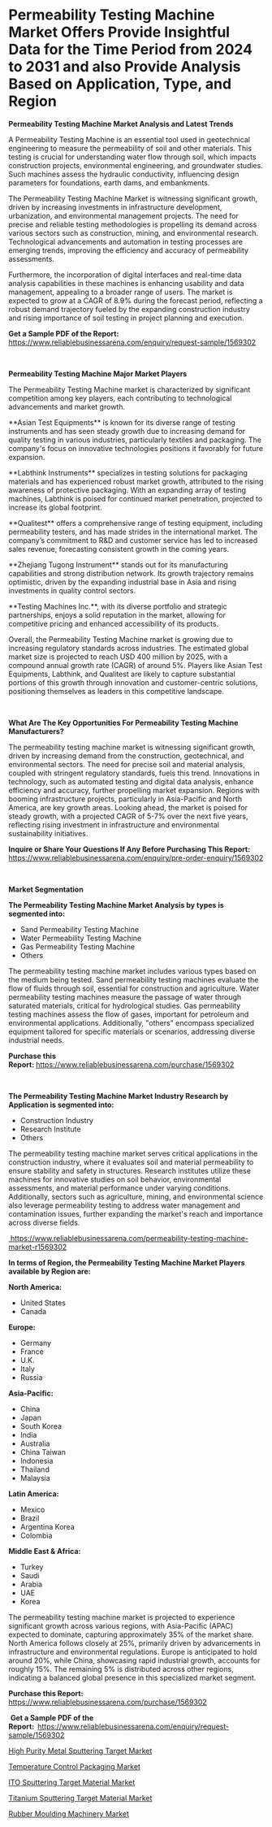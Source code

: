 <p><h1>Permeability Testing Machine Market Offers Provide Insightful Data for the Time Period from 2024 to 2031 and also Provide Analysis Based on Application, Type, and Region</h1></p><p><strong>Permeability Testing Machine Market Analysis and Latest Trends</strong></p>
<p><p>A Permeability Testing Machine is an essential tool used in geotechnical engineering to measure the permeability of soil and other materials. This testing is crucial for understanding water flow through soil, which impacts construction projects, environmental engineering, and groundwater studies. Such machines assess the hydraulic conductivity, influencing design parameters for foundations, earth dams, and embankments.</p><p>The Permeability Testing Machine Market is witnessing significant growth, driven by increasing investments in infrastructure development, urbanization, and environmental management projects. The need for precise and reliable testing methodologies is propelling its demand across various sectors such as construction, mining, and environmental research. Technological advancements and automation in testing processes are emerging trends, improving the efficiency and accuracy of permeability assessments.</p><p>Furthermore, the incorporation of digital interfaces and real-time data analysis capabilities in these machines is enhancing usability and data management, appealing to a broader range of users. The market is expected to grow at a CAGR of 8.9% during the forecast period, reflecting a robust demand trajectory fueled by the expanding construction industry and rising importance of soil testing in project planning and execution.</p></p>
<p><strong>Get a Sample PDF of the Report:&nbsp;</strong> <a href="https://www.reliablebusinessarena.com/enquiry/request-sample/1569302?utm_campaign=1599&utm_medium=2&utm_source=Github&utm_content=ia&utm_term=14102024&utm_id=permeability-testing-machine">https://www.reliablebusinessarena.com/enquiry/request-sample/1569302</a></p>
<p>&nbsp;</p>
<p><strong>Permeability Testing Machine Major Market Players</strong></p>
<p><p>The Permeability Testing Machine market is characterized by significant competition among key players, each contributing to technological advancements and market growth. </p><p>**Asian Test Equipments** is known for its diverse range of testing instruments and has seen steady growth due to increasing demand for quality testing in various industries, particularly textiles and packaging. The company's focus on innovative technologies positions it favorably for future expansion.</p><p>**Labthink Instruments** specializes in testing solutions for packaging materials and has experienced robust market growth, attributed to the rising awareness of protective packaging. With an expanding array of testing machines, Labthink is poised for continued market penetration, projected to increase its global footprint.</p><p>**Qualitest** offers a comprehensive range of testing equipment, including permeability testers, and has made strides in the international market. The company’s commitment to R&D and customer service has led to increased sales revenue, forecasting consistent growth in the coming years.</p><p>**Zhejiang Tugong Instrument** stands out for its manufacturing capabilities and strong distribution network. Its growth trajectory remains optimistic, driven by the expanding industrial base in Asia and rising investments in quality control sectors.</p><p>**Testing Machines Inc.**, with its diverse portfolio and strategic partnerships, enjoys a solid reputation in the market, allowing for competitive pricing and enhanced accessibility of its products.</p><p>Overall, the Permeability Testing Machine market is growing due to increasing regulatory standards across industries. The estimated global market size is projected to reach USD 400 million by 2025, with a compound annual growth rate (CAGR) of around 5%. Players like Asian Test Equipments, Labthink, and Qualitest are likely to capture substantial portions of this growth through innovation and customer-centric solutions, positioning themselves as leaders in this competitive landscape.</p></p>
<p>&nbsp;</p>
<p><strong>What Are The Key Opportunities For Permeability Testing Machine Manufacturers?</strong></p>
<p><p>The permeability testing machine market is witnessing significant growth, driven by increasing demand from the construction, geotechnical, and environmental sectors. The need for precise soil and material analysis, coupled with stringent regulatory standards, fuels this trend. Innovations in technology, such as automated testing and digital data analysis, enhance efficiency and accuracy, further propelling market expansion. Regions with booming infrastructure projects, particularly in Asia-Pacific and North America, are key growth areas. Looking ahead, the market is poised for steady growth, with a projected CAGR of 5-7% over the next five years, reflecting rising investment in infrastructure and environmental sustainability initiatives.</p></p>
<p><strong>Inquire or Share Your Questions If Any Before Purchasing This Report:</strong> <a href="https://www.reliablebusinessarena.com/enquiry/pre-order-enquiry/1569302?utm_campaign=1599&utm_medium=2&utm_source=Github&utm_content=ia&utm_term=14102024&utm_id=permeability-testing-machine">https://www.reliablebusinessarena.com/enquiry/pre-order-enquiry/1569302</a></p>
<p>&nbsp;</p>
<p><strong>Market Segmentation</strong></p>
<p><strong>The Permeability Testing Machine Market Analysis by types is segmented into:</strong></p>
<p><ul><li>Sand Permeability Testing Machine</li><li>Water Permeability Testing Machine</li><li>Gas Permeability Testing Machine</li><li>Others</li></ul></p>
<p><p>The permeability testing machine market includes various types based on the medium being tested. Sand permeability testing machines evaluate the flow of fluids through soil, essential for construction and agriculture. Water permeability testing machines measure the passage of water through saturated materials, critical for hydrological studies. Gas permeability testing machines assess the flow of gases, important for petroleum and environmental applications. Additionally, "others" encompass specialized equipment tailored for specific materials or scenarios, addressing diverse industrial needs.</p></p>
<p><strong>Purchase this Report:&nbsp;</strong><a href="https://www.reliablebusinessarena.com/purchase/1569302?utm_campaign=1599&utm_medium=2&utm_source=Github&utm_content=ia&utm_term=14102024&utm_id=permeability-testing-machine">https://www.reliablebusinessarena.com/purchase/1569302</a></p>
<p>&nbsp;</p>
<p><strong>The Permeability Testing Machine Market Industry Research by Application is segmented into:</strong></p>
<p><ul><li>Construction Industry</li><li>Research Institute</li><li>Others</li></ul></p>
<p><p>The permeability testing machine market serves critical applications in the construction industry, where it evaluates soil and material permeability to ensure stability and safety in structures. Research institutes utilize these machines for innovative studies on soil behavior, environmental assessments, and material performance under varying conditions. Additionally, sectors such as agriculture, mining, and environmental science also leverage permeability testing to address water management and contamination issues, further expanding the market's reach and importance across diverse fields.</p></p>
<p><a href="https://www.reliablebusinessarena.com/permeability-testing-machine-market-r1569302?utm_campaign=1599&utm_medium=2&utm_source=Github&utm_content=ia&utm_term=14102024&utm_id=permeability-testing-machine">&nbsp;https://www.reliablebusinessarena.com/permeability-testing-machine-market-r1569302</a></p>
<p><strong>In terms of Region, the Permeability Testing Machine Market Players available by Region are:</strong></p>
<p>
    <p> <strong> North America: </strong>
        <ul>
            <li>United States</li>
            <li>Canada</li>
        </ul>
        </p> 
    <p> <strong> Europe: </strong>
        <ul>
            <li>Germany</li>
            <li>France</li>
            <li>U.K.</li>
            <li>Italy</li>
            <li>Russia</li>
        </ul>
        </p> 
    <p> <strong> Asia-Pacific: </strong>
        <ul>
            <li>China</li>
            <li>Japan</li>
            <li>South Korea</li>
            <li>India</li>
            <li>Australia</li>
            <li>China Taiwan</li>
            <li>Indonesia</li>
            <li>Thailand</li>
            <li>Malaysia</li>
        </ul>
        </p> 
    <p> <strong> Latin America: </strong>
        <ul>
            <li>Mexico</li>
            <li>Brazil</li>
            <li>Argentina Korea</li>
            <li>Colombia</li>
        </ul>
        </p> 
    <p> <strong> Middle East & Africa: </strong>
        <ul>
            <li>Turkey</li>
            <li>Saudi</li>
            <li>Arabia</li>
            <li>UAE</li>
            <li>Korea</li>
        </ul>
    </p>
    </p>
<p><p>The permeability testing machine market is projected to experience significant growth across various regions, with Asia-Pacific (APAC) expected to dominate, capturing approximately 35% of the market share. North America follows closely at 25%, primarily driven by advancements in infrastructure and environmental regulations. Europe is anticipated to hold around 20%, while China, showcasing rapid industrial growth, accounts for roughly 15%. The remaining 5% is distributed across other regions, indicating a balanced global presence in this specialized market segment.</p></p>
<p><strong>Purchase this Report: </strong><a href="https://www.reliablebusinessarena.com/purchase/1569302?utm_campaign=1599&utm_medium=2&utm_source=Github&utm_content=ia&utm_term=14102024&utm_id=permeability-testing-machine">https://www.reliablebusinessarena.com/purchase/1569302</a></p>
<p>&nbsp;<strong>Get a Sample PDF of the Report:&nbsp;&nbsp;</strong><a href="https://www.reliablebusinessarena.com/enquiry/request-sample/1569302?utm_campaign=1599&utm_medium=2&utm_source=Github&utm_content=ia&utm_term=14102024&utm_id=permeability-testing-machine">https://www.reliablebusinessarena.com/enquiry/request-sample/1569302</a></p>
<p><strong></strong></p>
<p><p><a href="https://www.linkedin.com/pulse/strategic-market-insights-global-high-purity-metal-sputtering-jsrhf?trk=public_post_embed_feed-article-content&utm_campaign=1599&utm_medium=2&utm_source=Github&utm_content=ia&utm_term=14102024&utm_id=permeability-testing-machine">High Purity Metal Sputtering Target Market</a></p><p><a href="https://www.linkedin.com/pulse/temperature-control-packaging-market-dynamics-application-lnhif?trk=public_post_embed_feed-article-content&utm_campaign=1599&utm_medium=2&utm_source=Github&utm_content=ia&utm_term=14102024&utm_id=permeability-testing-machine">Temperature Control Packaging Market</a></p><p><a href="https://www.linkedin.com/pulse/ito-sputtering-target-material-market-size-share-growth-analysis-vmwwf?trk=public_post_embed_feed-article-content&utm_campaign=1599&utm_medium=2&utm_source=Github&utm_content=ia&utm_term=14102024&utm_id=permeability-testing-machine">ITO Sputtering Target Material Market</a></p><p><a href="https://www.linkedin.com/pulse/titanium-sputtering-target-material-market-outlook-complete-industry-ra0bf?trk=public_post_embed_feed-article-content&utm_campaign=1599&utm_medium=2&utm_source=Github&utm_content=ia&utm_term=14102024&utm_id=permeability-testing-machine">Titanium Sputtering Target Material Market</a></p><p><a href="https://www.linkedin.com/pulse/investing-rubber-moulding-machinery-market-trends-leading-products-inq7f?trk=public_post_embed_feed-article-content&utm_campaign=1599&utm_medium=2&utm_source=Github&utm_content=ia&utm_term=14102024&utm_id=permeability-testing-machine">Rubber Moulding Machinery Market</a></p></p>